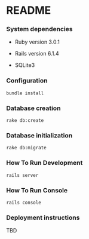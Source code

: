 # README

### System dependencies

- Ruby version 3.0.1

- Rails version 6.1.4

- SQLite3

### Configuration

```
bundle install
```

### Database creation

```
rake db:create
```

### Database initialization

```
rake db:migrate
```

### How To Run Development

```
rails server
```

### How To Run Console

```
rails console
```

### Deployment instructions

TBD
